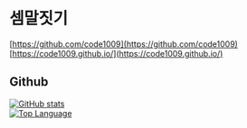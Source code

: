 # 셈말짓기
[https://github.com/code1009](https://github.com/code1009)  
[https://code1009.github.io/](https://code1009.github.io/)  

## Github
[![GitHub stats](https://github-readme-stats.vercel.app/api?username=code1009)](https://github.com/anuraghazra/github-readme-stats)  
[![Top Language](https://github-readme-stats.vercel.app/api/top-langs/?username=code1009)](https://github.com/anuraghazra/github-readme-stats)  

<!--
**code1009/code1009** is a ✨ _special_ ✨ repository because its `README.md` (this file) appears on your GitHub profile.

Here are some ideas to get you started:
- 👋 짝짝짝
- 🔭 I’m currently working on ...
- 🌱 I’m currently learning ...
- 👯 I’m looking to collaborate on ...
- 🤔 I’m looking for help with ...
- 💬 Ask me about ...
- 📫 How to reach me: ...
- 😄 Pronouns: ...
- ⚡ Fun fact: ...
-->
